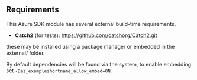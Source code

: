
## Requirements

This Azure SDK module has several external build-time requirements.

- **Catch2** (for tests): https://github.com/catchorg/Catch2.git

these may be installed using a package manager or embedded in the external/ folder.

By default dependencies will be found via the system, to enable embedding set
`-Daz_exampleshortname_allow_embed=ON`.
